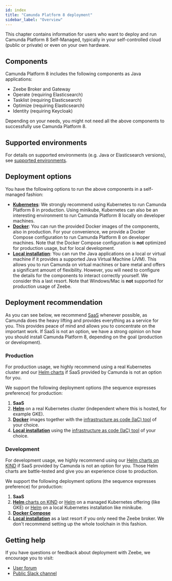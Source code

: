 ```yaml
---
id: index
title: "Camunda Platform 8 deployment"
sidebar_label: "Overview"
---
```


This chapter contains information for users who want to deploy and run Camunda Platform 8 Self-Managed, typically in your self-controlled cloud (public or private) or even on your own hardware.

## Components

Camunda Platform 8 includes the following components as Java applications:

* Zeebe Broker and Gateway
* Operate (requiring Elasticsearch)
* Tasklist (requiring Elasticsearch)
* Optimize (requiring Elasticsearch)
* Identity (requiring Keycloak)

Depending on your needs, you might not need all the above components to successfully use Camunda Platform 8.

## Supported environments

For details on supported environments (e.g. Java or Elasticsearch versions), see [supported environments](/docs/reference/supported-environments/).

## Deployment options

You have the following options to run the above components in a self-managed fashion:

* [**Kubernetes**](./kubernetes): We strongly recommend using Kubernetes to run Camunda Platform 8 in production. Using minikube, Kubernetes can also be an interesting environment to run Camunda Platform 8 locally on developer machines.
* [**Docker**](./docker): You can run the provided Docker images of the components, also in production. For your convenience, we provide a Docker Compose configuration to run Camunda Platform 8 on developer machines. Note that the Docker Compose configuration is **not** optimized for production usage, but for local development.
* [**Local installation**](./local): You can run the Java applications on a local or virtual machine if it provides a supported Java Virtual Machine (JVM). This allows you to run Camunda on virtual machines or bare metal and offers a significant amount of flexibility. However, you will need to configure the details for the components to interact correctly yourself. We consider this a last resort. Note that Windows/Mac is **not** supported for production usage of Zeebe.

## Deployment recommendation

As you can see below, we recommend [SaaS](https://camunda.com/get-started) whenever possible, as Camunda does the heavy lifting and provides everything as a service for you. This provides peace of mind and allows you to concentrate on the important work. If SaaS is not an option, we have a strong opinion on how you should install Camunda Platform 8, depending on the goal (production or development).

### Production

For production usage, we highly recommend using a real Kubernetes cluster and our [Helm charts](./kubernetes-helm) if SaaS provided by Camunda is not an option for you.

We support the following deployment options (the sequence expresses preference) for production:

1. **SaaS**
2. [**Helm**](./kubernetes-helm) on a real Kubernetes cluster (independent where this is hosted, for example GKE).
3. [**Docker**](./docker) images together with the [infrastructure as code (IaC) tool](https://en.wikipedia.org/wiki/Infrastructure_as_code) of your choice.
4. [**Local installation**](./local) using the [infrastructure as code (IaC) tool](https://en.wikipedia.org/wiki/Infrastructure_as_code) of your choice.

### Development

For development usage, we highly recommend using our [Helm charts on KIND](./kubernetes-helm/#installing-the-camunda-helm-chart-locally-using-kind) if SaaS provided by Camunda is not an option for you. Those Helm charts are battle-tested and give you an experience close to production.

We support the following deployment options (the sequence expresses preference) for production:

1. **SaaS**
2. [**Helm** charts on KIND](./kubernetes-helm/#installing-the-camunda-helm-chart-locally-using-kind) or [Helm](./kubernetes-helm) on a managed Kubernetes offering (like GKE) or [Helm](./kubernetes-helm) on a local Kubernetes installation like minikube.
3. [**Docker Compose**](./docker/#docker-compose)
4. [**Local installation**](./local) as a last resort if you only need the Zeebe broker. We don't recommend setting up the whole toolchain in this fashion.

## Getting help

If you have questions or feedback about deployment with Zeebe, we encourage you to visit:

* [User forum](https://forum.camunda.io/)
* [Public Slack channel](https://camunda-slack-invite.herokuapp.com/)
